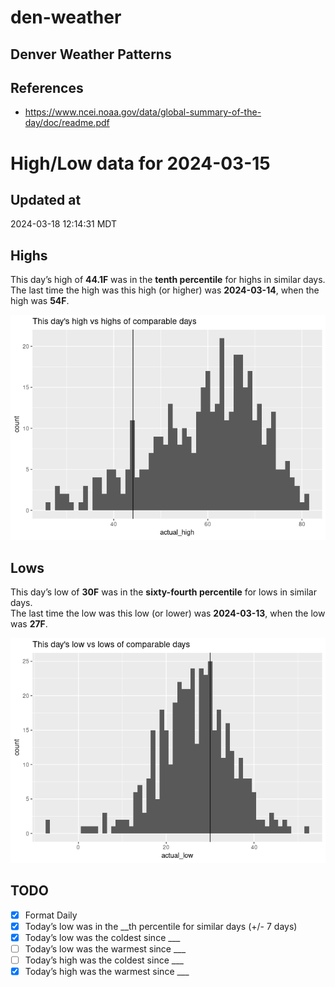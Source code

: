 # den-weather


## Denver Weather Patterns

## References

- <https://www.ncei.noaa.gov/data/global-summary-of-the-day/doc/readme.pdf>

# High/Low data for 2024-03-15

## Updated at

2024-03-18 12:14:31 MDT

## Highs

This day’s high of **44.1F** was in the **tenth percentile** for highs
in similar days.  
The last time the high was this high (or higher) was **2024-03-14**,
when the high was **54F**.

![](readme_files/figure-commonmark/unnamed-chunk-4-1.png)

## Lows

This day’s low of **30F** was in the **sixty-fourth percentile** for
lows in similar days.  
The last time the low was this low (or lower) was **2024-03-13**, when
the low was **27F**.

![](readme_files/figure-commonmark/unnamed-chunk-6-1.png)

## TODO

- [x] Format Daily
- [x] Today’s low was in the \_\_th percentile for similar days (+/- 7
  days)
- [x] Today’s low was the coldest since \_\_\_
- [ ] Today’s low was the warmest since \_\_\_
- [ ] Today’s high was the coldest since \_\_\_
- [x] Today’s high was the warmest since \_\_\_
